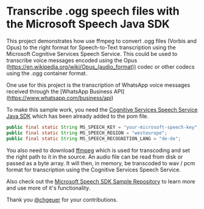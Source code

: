 # Transcribe .ogg speech files with the Microsoft Speech Java SDK
This project demonstrates how use ffmpeg to convert .ogg files (Vorbis and Opus) to the right format for Speech-to-Text transcription using the Microsoft Cognitive Services Speech Service. This could be used to transcribe voice messages encoded using the Opus (https://en.wikipedia.org/wiki/Opus_(audio_format)) codec or other codecs using the .ogg container format.

One use for this project is the transcription of WhatsApp voice messages received through the [WhatsApp Business API] (https://www.whatsapp.com/business/api)

To make this sample work, you need the [Cognitive Services Speech Service Java SDK](https://docs.microsoft.com/en-us/java/api/com.microsoft.cognitiveservices.speech?view=azure-java-stable) which has been already added to the pom file.
```java
public final static String MS_SPEECH_KEY = "your-microsoft-speech-key";
public final static String MS_SPEECH_REGION = "westeurope";
public final static String MS_SPEECH_RECOGNITION_LANG = "de-de";
```

You also need to download [ffmpeg](https://ffmpeg.org/) which is used for transcoding and set the right path to it in the source. An audio file can be read from disk or passed as a byte array. It will then, in memory, be transcoded to wav / pcm format for transcription using the Cognitive Services Speech Service.

Also check out the [Microsoft Speech SDK Sample Repository](https://github.com/Azure-Samples/cognitive-services-speech-sdk) to learn more and use more of it's functionality.

Thank you [@chgeuer](https://github.com/chgeuer) for your contributions.
